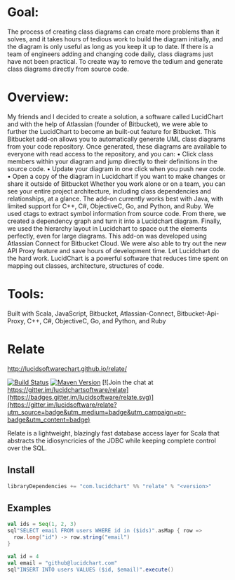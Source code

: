 
# Goal: 
The process of creating class diagrams can create more problems than it solves, and it takes hours of tedious work to build the diagram
initially, and the diagram is only useful as long as you keep it up to date. If there is a team of engineers adding and changing code daily, class
diagrams just have not been practical. To create way to remove the tedium and generate class diagrams directly from source code.
# Overview: 
My friends and I decided to create a solution, a software called LucidChart and with the help of Atlassian (founder of Bitbucket), we
were able to further the LucidChart to become an built-out feature for Bitbucket.
This Bitbucket add-on allows you to automatically generate UML class diagrams from your code repository. Once generated, these diagrams are
available to everyone with read access to the repository, and you can:
• Click class members within your diagram and jump directly to their definitions in the source code.
• Update your diagram in one click when you push new code.
• Open a copy of the diagram in Lucidchart if you want to make changes or share it outside of Bitbucket
Whether you work alone or on a team, you can see your entire project architecture, including class dependencies and relationships, at a glance.
The add-on currently works best with Java, with limited support for C++, C#, ObjectiveC, Go, and Python, and Ruby.
We used ctags to extract symbol information from source code. From there, we created a dependency graph and turn it into a Lucidchart diagram.
Finally, we used the hierarchy layout in Lucidchart to space out the elements perfectly, even for large diagrams. This add-on was developed
using Atlassian Connect for Bitbucket Cloud. We were also able to try out the new API Proxy feature and save hours of development time. Let
Lucidchart do the hard work. LucidChart is a powerful software that reduces time spent on mapping out classes, architecture, structures of code.
# Tools: 
Built with Scala, JavaScript, Bitbucket, Atlassian-Connect, Bitbucket-Api-Proxy, C++, C#, ObjectiveC, Go, and Python, and Ruby

# Relate
http://lucidsoftwarechart.github.io/relate/

[![Build Status](https://travis-ci.org/lucidsoftware/relate.svg)](https://travis-ci.org/lucidsoftware/relate)
[![Maven Version](https://img.shields.io/maven-central/v/com.lucidchart/relate_2.12.svg)](https://search.maven.org/#search%7Cga%7C1%7Cg%3A%22com.lucidchart%22%20AND%20a%3A%22relate_2.12%22)
[![Join the chat at https://gitter.im/lucidchartsoftware/relate](https://badges.gitter.im/lucidsoftware/relate.svg)](https://gitter.im/lucidsoftware/relate?utm_source=badge&utm_medium=badge&utm_campaign=pr-badge&utm_content=badge)

Relate is a lightweight, blazingly fast database access layer for Scala that abstracts the idiosyncricies of the JDBC while keeping complete control over the SQL.

## Install

```scala
libraryDependencies += "com.lucidchart" %% "relate" % "<version>"
```

## Examples

```scala
val ids = Seq(1, 2, 3)
sql"SELECT email FROM users WHERE id in ($ids)".asMap { row =>
  row.long("id") -> row.string("email")
}
```

```scala
val id = 4
val email = "github@lucidchart.com"
sql"INSERT INTO users VALUES ($id, $email)".execute()
```



